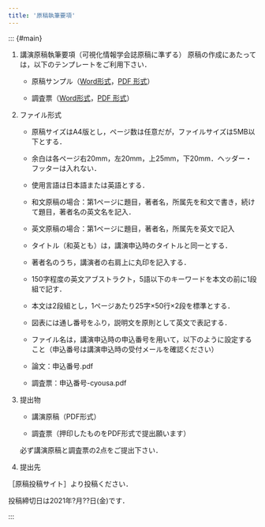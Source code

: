 ```yaml
---
title: '原稿執筆要項'
---
```


::: {#main}

1. 講演原稿執筆要項（可視化情報学会誌原稿に準ずる）
    原稿の作成にあたっては，以下のテンプレートをご利用下さい．

    - 原稿サンプル（[Word形式](https://www.vsj.jp/symp2020/files/VSJ_template.docx)，[PDF 形式](https://www.vsj.jp/symp2020/files/VSJ_template.pdf)）

    - 調査票（[Word形式](https://www.vsj.jp/symp2020/files/VSJ_cyousa.docx)，[PDF 形式](https://www.vsj.jp/symp2020/files/VSJ_cyousa.pdf)）

1. ファイル形式

    - 原稿サイズはA4版とし，ページ数は任意だが，ファイルサイズは5MB以下とする．

    - 余白は各ページ右20mm，左20mm，上25mm，下20mm．ヘッダー・フッターは入れない．

    - 使用言語は日本語または英語とする．

    - 和文原稿の場合：第1ページに題目，著者名，所属先を和文で書き，続けて題目，著者名の英文名を記入．

    - 英文原稿の場合：第1ページに題目，著者名，所属先を英文で記入

    - タイトル（和英とも）は，講演申込時のタイトルと同一とする．

    - 著者名のうち，講演者の右肩上に丸印を記入する．

    - 150字程度の英文アブストラクト，5語以下のキーワードを本文の前に1段組で記す．

    - 本文は2段組とし，1ページあたり25字×50行×2段を標準とする．

    - 図表には通し番号をふり，説明文を原則として英文で表記する．

    - ファイル名は，講演申込時の申込番号を用いて，以下のように設定すること（申込番号は講演申込時の受付メールを確認ください）

    - 論文：申込番号.pdf

    - 調査票：申込番号-cyousa.pdf

1. 提出物

    - 講演原稿（PDF形式）

    - 調査票（押印したものをPDF形式で提出願います）

    必ず講演原稿と調査票の2点をご提出下さい．

3. 提出先

［原稿投稿サイト］より投稿ください．

投稿締切日は2021年?月??日(金)です．

:::
